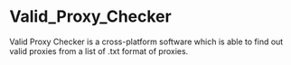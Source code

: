# Valid_Proxy_Checker
 Valid Proxy Checker is a cross-platform software which is able to find out valid proxies from a list of .txt format of proxies. 

